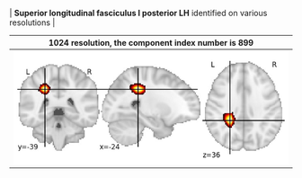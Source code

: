 


| **Superior longitudinal fasciculus I posterior LH** identified on various resolutions |

| 1024 resolution, the component index number is 899|  
|:---:|  
| ![Component 1024](../1024/final/899.jpg "From component 1024: Superior longitudinal fasciculus I posterior LH") |